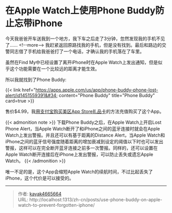 # 在Apple Watch上使用Phone Buddy防止忘带iPhone

今天我爸爸开车送我到一个地方，我下车之后走了3分钟，忽然发现我的手机不见了......
&lt;!--more--&gt;
我赶紧返回原路找我的手机，但是没有找到。最后和路边的交警同志借了手机给我爸爸打了一个电话，才确认我的手机落在了车里。

虽然在Find My中已经设置了离开iPhone时在Apple Watch上发出通知，但是似乎这个功能需要在一个比较远的距离才能生效。

所以我就找到了Phone Buddy:

{{&lt; link href=&#34;https://apps.apple.com/us/app/phone-buddy-phone-lost-alert/id1451559391&#34; content=&#34;Phone Buddy&#34; title=&#34;Phone Buddy&#34; card=true &gt;}}

售价$4.99，我[用支付宝购买美区App Store礼品卡](https://www.kayak4665664.com/zh-cn/buy-us-app-store-gift-cards-with-alipay/)的方法充值购买了这个App。

{{&lt; admonition note &gt;}}
下载Phone Buddy之后，在Apple Watch上开启Lost Phone Alert，当Apple Watch断开了和iPhone之间的蓝牙连接时就会在Apple Watch上发出警报。并且还可以有基于距离的Distance Alert，当Apple Watch和iPhone之间的蓝牙信号强度随着距离的增加衰减到设定的阈值以下时也可以发出警报，这样可以在完全断开蓝牙连接之前多一次警报。同样的，还可以设置在Apple Watch断开连接后在iPhone上发出警报，可以防止丢失或遗忘Apple Watch。
{{&lt; /admonition &gt;}}

唯一不足的是，这个App会缩短Apple Watch的续航时间，不过比起丢失了iPhone，这个代价是可以接受的。

---

> 作者: [kayak4665664](https://github.com/kayak4665664)  
> URL: http://localhost:1313/zh-cn/posts/use-phone-buddy-on-apple-watch-to-prevent-forgotten-iphone/  

